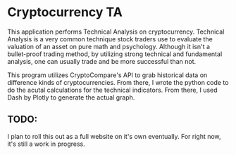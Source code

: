 # Cryptocurrency TA 
This application performs Technical Analysis on cryptocurrency. Technical Analysis is a very common technique stock traders use to evaluate the valuation of an asset on pure math and psychology. Although it isn't a bullet-proof trading method, by utilizing strong technical and fundamental analysis, one can usually trade and be more successful than not. 

This program utilizes CryptoCompare's API to grab historical data on difference kinds of cryptocurrencies. From there, I wrote the python code to do the acutal calculations for the technical indicators. From there, I used Dash by Plotly to generate the actual graph.

## TODO:

I plan to roll this out as a full website on it's own eventually. For right now, it's still a work in progress. 
